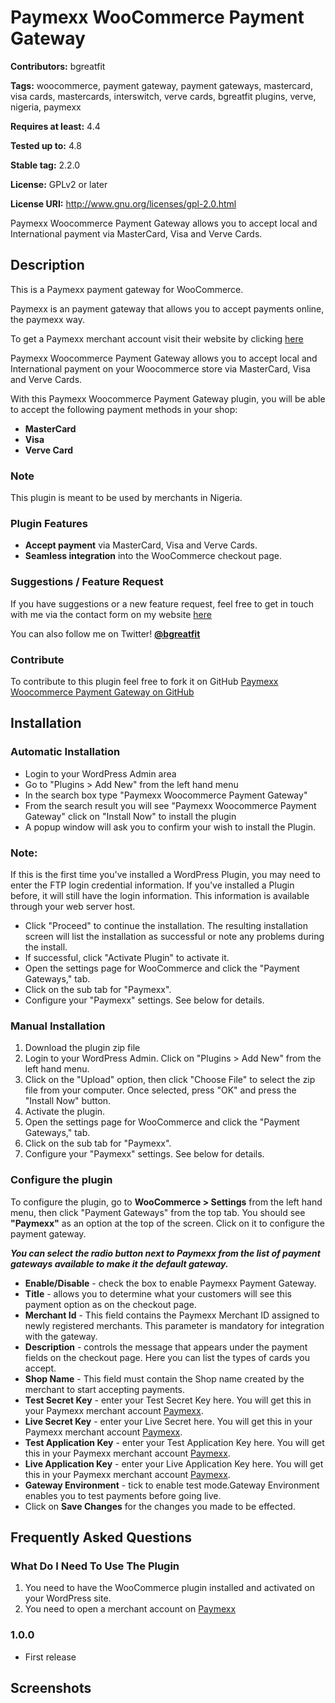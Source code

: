 # Paymexx WooCommerce Payment Gateway

**Contributors:** bgreatfit

**Tags:** woocommerce, payment gateway, payment gateways, mastercard, visa cards, mastercards, interswitch, verve cards, bgreatfit plugins, verve, nigeria, paymexx

**Requires at least:** 4.4

**Tested up to:** 4.8

**Stable tag:** 2.2.0

**License:** GPLv2 or later

**License URI:** http://www.gnu.org/licenses/gpl-2.0.html

Paymexx Woocommerce Payment Gateway allows you to accept local and International payment via MasterCard, Visa and Verve Cards.






## Description

This is a Paymexx payment gateway for WooCommerce.

Paymexx is an payment gateway that allows you to accept payments online, the paymexx way.

To get a Paymexx merchant account visit their website by clicking [here](https://paymexx.com/merchant/register)

Paymexx Woocommerce Payment Gateway allows you to accept local and International payment on your Woocommerce store via MasterCard, Visa and Verve Cards.

With this Paymexx Woocommerce Payment Gateway plugin, you will be able to accept the following payment methods in your shop:

* __MasterCard__
* __Visa__
* __Verve Card__


### Note

This plugin is meant to be used by merchants in Nigeria.


### Plugin Features

*   __Accept payment__ via MasterCard, Visa and Verve Cards.
* 	__Seamless integration__ into the WooCommerce checkout page.



### Suggestions / Feature Request

If you have suggestions or a new feature request, feel free to get in touch with me via the contact form on my website [here](http://bosun.me/get-in-touch/)

You can also follow me on Twitter! **[@bgreatfit](http://twitter.com/bgreatfit)**



### Contribute
To contribute to this plugin feel free to fork it on GitHub [Paymexx Woocommerce Payment Gateway on GitHub](https://github.com/bgreatfit/paymexx-woocommerce-payment-gateway.php)



## Installation


### Automatic Installation
* 	Login to your WordPress Admin area
* 	Go to "Plugins > Add New" from the left hand menu
* 	In the search box type "Paymexx Woocommerce Payment Gateway"
*	From the search result you will see "Paymexx Woocommerce Payment Gateway" click on "Install Now" to install the plugin
*	A popup window will ask you to confirm your wish to install the Plugin.


### Note:
If this is the first time you've installed a WordPress Plugin, you may need to enter the FTP login credential information. If you've installed a Plugin before, it will still have the login information. This information is available through your web server host.

* Click "Proceed" to continue the installation. The resulting installation screen will list the installation as successful or note any problems during the install.
* If successful, click "Activate Plugin" to activate it.
* 	Open the settings page for WooCommerce and click the "Payment Gateways," tab.
* 	Click on the sub tab for "Paymexx".
*	Configure your "Paymexx" settings. See below for details.


### Manual Installation
1. 	Download the plugin zip file
2. 	Login to your WordPress Admin. Click on "Plugins > Add New" from the left hand menu.
3.  Click on the "Upload" option, then click "Choose File" to select the zip file from your computer. Once selected, press "OK" and press the "Install Now" button.
4.  Activate the plugin.
5. 	Open the settings page for WooCommerce and click the "Payment Gateways," tab.
6. 	Click on the sub tab for "Paymexx".
7.	Configure your "Paymexx" settings. See below for details.




### Configure the plugin
To configure the plugin, go to __WooCommerce > Settings__ from the left hand menu, then click "Payment Gateways" from the top tab. You should see __"Paymexx"__ as an option at the top of the screen. Click on it to configure the payment gateway.

__*You can select the radio button next to Paymexx from the list of payment gateways available to make it the default gateway.*__

* __Enable/Disable__ - check the box to enable Paymexx Payment Gateway.
* __Title__ - allows you to determine what your customers will see this payment option as on the checkout page.
* __Merchant Id__ - This field contains the Paymexx Merchant ID assigned to newly registered merchants. This parameter is mandatory for integration with the gateway.
* __Description__ - controls the message that appears under the payment fields on the checkout page. Here you can list the types of cards you accept.
* __Shop Name__  - This field must contain the Shop name created by the merchant to start accepting payments.
* __Test Secret Key__  - enter your Test Secret Key here. You will get this in your Paymexx merchant account [Paymexx](https://paymexx.com/merchant/dashboard).
* __Live Secret Key__  - enter your Live Secret here. You will get this in your Paymexx merchant account [Paymexx](https://paymexx.com/merchant/dashboardy).
* __Test Application Key__  - enter your Test Application Key here. You will get this in your Paymexx merchant account [Paymexx](https://paymexx.com/merchant/dashboard).
* __Live Application Key__  - enter your Live Application Key here. You will get this in your Paymexx merchant account [Paymexx](https://paymexx.com/merchant/dashboard).
* __Gateway Environment__  - tick to enable test mode.Gateway Environment enables you to test payments before going live. 
* Click on __Save Changes__ for the changes you made to be effected.






## Frequently Asked Questions


### What Do I Need To Use The Plugin

1.	You need to have the WooCommerce plugin installed and activated on your WordPress site.
2.	You need to open a merchant account on [Paymexx](https://paymexx.com/merchant/register)




### 1.0.0
*   First release





## Screenshots

